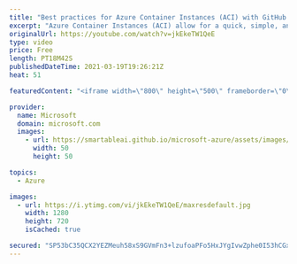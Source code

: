 ```yaml
---
title: "Best practices for Azure Container Instances (ACI) with GitHub Actions | Azure Friday"
excerpt: "Azure Container Instances (ACI) allow for a quick, simple, and cost effective way to run serverless containers in production. ACI is generally available and is for hosting serverless containerized workloads, including ETL pipelines, serverless batch jobs, and API microservices. Come hang out with Scott"
originalUrl: https://youtube.com/watch?v=jkEkeTW1QeE
type: video
price: Free
length: PT18M42S
publishedDateTime: 2021-03-19T19:26:21Z
heat: 51

featuredContent: "<iframe width=\"800\" height=\"500\" frameborder=\"0\" src=\"https://www.youtube.com/embed/jkEkeTW1QeE\" allow=\"accelerometer; autoplay; encrypted-media; gyroscope; picture-in-picture\" allowfullscreen></iframe>"

provider:
  name: Microsoft
  domain: microsoft.com
  images:
    - url: https://smartableai.github.io/microsoft-azure/assets/images/organizations/microsoft.com-50x50.jpg
      width: 50
      height: 50

topics:
  - Azure

images:
  - url: https://i.ytimg.com/vi/jkEkeTW1QeE/maxresdefault.jpg
    width: 1280
    height: 720
    isCached: true

secured: "SP53bC35QCX2YEZMeuh58xS9GVmFn3+lzufoaPFo5HxJYgIvwZphe0I53hCGx73au9W9z71+HDeGGZSNSmVDiloN7xX/OY0LO5XDXI7AyMuZ93x2f25d9spwRqUH6qxS02b05abBVcQMYw3qTyKVetw+6JkY9mX0uSDy72qCcvTjZo0lD8vfFB9aZVg9fXJlUocaRix2A30qCkQ/d3M3zfyFOWopdhSog7SC2p3XLqndnt2xihl3QwhhgbpCjOuKB83B5tJWHK9rHudFK0Y6JLll49KYOlEeMl70s8PplHSPKAap8FVVkeNxPo+6YY0jrDppNn1aXlgJjZPSAX6ZUK2Io2hlkj+tQWaN/CSqefC/fjxCokPsH6+La7o6IMjBhEBm94RLLXbrz/MaYAJ8qzQM8HKVQRB3W/hFHDc0yOc=;DG9i/W4QnkRpSMp3qscCaA=="
---
```


